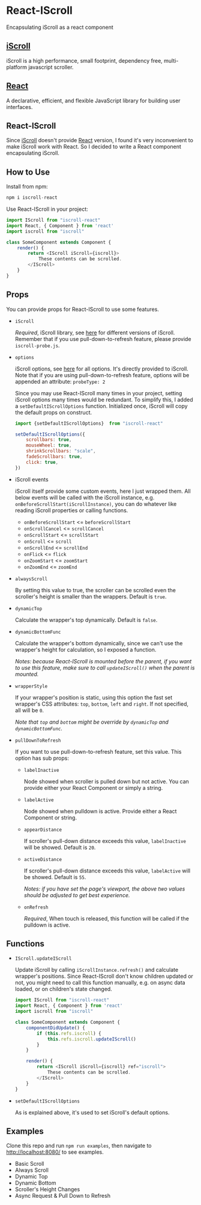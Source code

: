 # React-IScroll
Encapsulating iScroll as a react component

## [iScroll][]
iScroll is a high performance, small footprint, dependency free, multi-platform javascript scroller.

## [React][]
A declarative, efficient, and flexible JavaScript library for building user interfaces.

## React-IScroll
Since [iScroll][] doesn't provide [React][] version, I found it's very inconvenient to make iScroll work with React. So I decided to write a React component encapsulating iScroll.

## How to Use
Install from npm:
```js
npm i iscroll-react
```
Use React-IScroll in your project:
```js
import IScroll from "iscroll-react"
import React, { Component } from 'react'
import iscroll from "iscroll"

class SomeComponent extends Component {
	render() {
		return <IScroll iScroll={iscroll}>
			These contents can be scrolled.
		</IScroll>
	}
}
```

## Props
You can provide props for React-IScroll to use some features.
- `iScroll`

	*Required*, iScroll library, see [here](http://iscrolljs.com/#iscroll-versions) for different versions of iScroll. Remember that if you use pull-down-to-refresh feature, please provide `iscroll-probe.js`.

- `options`

	iScroll options, see [here](http://iscrolljs.com/#configuring) for all options. It's directly provided to iScroll. Note that if you are using pull-down-to-refresh feature, options will be appended an attribute: `probeType: 2`

	Since you may use React-IScroll many times in your project, setting iScroll options many times would be redundant. To simplify this, I added a `setDefaultIScrollOptions` function. Initialized once, iScroll will copy the default props on construct.

	```js
	import {setDefaultIScrollOptions}  from "iscroll-react"

	setDefaultIScrollOptions({
	    scrollbars: true,
	    mouseWheel: true,
	    shrinkScrollbars: "scale",
	    fadeScrollbars: true,
	    click: true,
	})
	```

- iScroll events

	iScroll itself provide some custom events, here I just wrapped them. All below events will be called with the iScroll instance, e.g. `onBeforeScrollStart(iScrollInstance)`, you can do whatever like reading iScroll properties or calling functions.
	- `onBeforeScrollStart` <= `beforeScrollStart`
	- `onScrollCancel` <= `scrollCancel`
	- `onScrollStart` <= `scrollStart`
	- `onScroll` <= `scroll`
	- `onScrollEnd` <= `scrollEnd`
	- `onFlick` <= `flick`
	- `onZoomStart` <= `zoomStart`
	- `onZoomEnd` <= `zoomEnd`

- `alwaysScroll`

	By setting this value to true, the scroller can be scrolled even the scroller's height is smaller than the wrappers. Default is `true`.

- `dynamicTop`

	Calculate the wrapper's top dynamically. Default is `false`.

- `dynamicBottomFunc`

	Calculate the wrapper's bottom dynamically, since we can't use the wrapper's height for calculation, so I exposed a function.

	*Notes: because React-IScroll is mounted before the parent, if you want to use this feature, make sure to call `updateIScroll()` when the parent is mounted.*

- `wrapperStyle`

	If your wrapper's position is static, using this option the fast set wrapper's CSS attributes: `top`, `bottom`, `left` and `right`. If not specified, all will be `0`.

	*Note that `top` and `bottom` might be override by `dynamicTop` and `dynamicBottomFunc`.*

- `pullDownToRefresh`

	If you want to use pull-down-to-refresh feature, set this value. This option has sub props:

	- `labelInactive`

		Node showed when scroller is pulled down but not active. You can provide either your React Component or simply a string.

	- `labelActive`

		Node showed when pulldown is active. Provide either a React Component or string.

	- `appearDistance`

		If scroller's pull-down distance exceeds this value, `labelInactive` will be showed. Default is `20`.

	- `activeDistance`

		If scroller's pull-down distance exceeds this value, `labelActive` will be showed. Default is `55`.

		*Notes: if you have set the page's viewport, the above two values should be adjusted to get best experience.*

	- `onRefresh`

		*Required*, When touch is released, this function will be called if the pulldown is active.

## Functions
- `IScroll.updateIScroll`

	Update iScroll by calling `iScrollInstance.refresh()` and calculate wrapper's positions. Since React-IScroll don't know children updated or not, you might need to call this function manually, e.g. on async data loaded, or on children's state changed.

	```js
	import IScroll from "iscroll-react"
	import React, { Component } from 'react'
	import iscroll from "iscroll"

	class SomeComponent extends Component {
	    componentDidUpdate() {
	        if (this.refs.iscroll) {
	            this.refs.iscroll.updateIScroll()
	        }
	    }

		render() {
			return <IScroll iScroll={iscroll} ref="iscroll">
				These contents can be scrolled.
			</IScroll>
		}
	}
	```

- `setDefaultIScrollOptions`

	As is explained above, it's used to set iScroll's default options.

## Examples
Clone this repo and run `npm run examples`, then navigate to <http://localhost:8080/> to see examples.
- Basic Scroll
- Always Scroll
- Dynamic Top
- Dynamic Bottom
- Scroller's Height Changes
- Async Request & Pull Down to Refresh

[iScroll]: http://iscrolljs.com/
[React]: https://github.com/facebook/react/